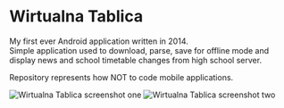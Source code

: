 # Wirtualna Tablica

My first ever Android application written in 2014.  
Simple application used to download, parse, save for offline mode and display news and school timetable changes from high school server.

Repository represents how NOT to code mobile applications.

![Wirtualna Tablica screenshot one](https://i.imgur.com/IIGzflB.jpg)
![Wirtualna Tablica screenshot two](https://i.imgur.com/Wuh9dH4.jpg)
